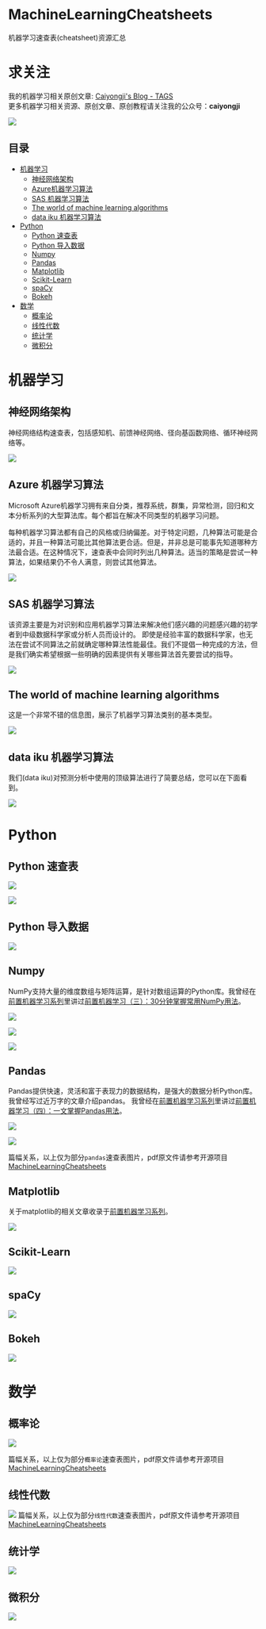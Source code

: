 # MachineLearningCheatsheets
 机器学习速查表(cheatsheet)资源汇总

 # 求关注 #

 我的机器学习相关原创文章: [Caiyongji's Blog - TAGS](http://blog.caiyongji.com/archive.html)  
 更多机器学习相关资源、原创文章、原创教程请关注我的公众号：**caiyongji**

 ![](images/qrcode-search-caiyongji.png)

目录
-----------------

- [机器学习](#机器学习)
  - [神经网络架构](#神经网络架构)
  - [Azure机器学习算法](#Azure-机器学习算法)
  - [SAS 机器学习算法](#SAS-机器学习算法)
  - [The world of machine learning algorithms](#The-world-of-machine-learning-algorithms)
  - [data iku 机器学习算法](#data-iku-机器学习算法)
- [Python](#Python)
  - [Python 速查表](#Python-速查表)
  - [Python 导入数据](#Python-导入数据)
  - [Numpy](#Numpy)
  - [Pandas](#Pandas)
  - [Matplotlib](#Matplotlib)
  - [Scikit-Learn](#Scikit-Learn)
  - [spaCy](#spaCy)
  - [Bokeh](#Bokeh)
- [数学](#数学)
  - [概率论](#概率论)
  - [线性代数](#线性代数)
  - [统计学](#统计学)
  - [微积分](#微积分)



# 机器学习 #

## 神经网络架构 ##

神经网络结构速查表，包括感知机、前馈神经网络、径向基函数网络、循环神经网络等。

![](images/NeuralNetworkZo19High.png)

## Azure 机器学习算法 ##

Microsoft Azure机器学习拥有来自分类，推荐系统，群集，异常检测，回归和文本分析系列的大型算法库。每个都旨在解决不同类型的机器学习问题。  

每种机器学习算法都有自己的风格或归纳偏差。对于特定问题，几种算法可能是合适的，并且一种算法可能比其他算法更合适。但是，并非总是可能事先知道哪种方法最合适。在这种情况下，速查表中会同时列出几种算法。适当的策略是尝试一种算法，如果结果仍不令人满意，则尝试其他算法。

![](images/microsoft-azure-algorithmn.png)

## SAS 机器学习算法 ##

该资源主要是为对识别和应用机器学习算法来解决他们感兴趣的问题感兴趣的初学者到中级数据科学家或分析人员而设计的。
即使是经验丰富的数据科学家，也无法在尝试不同算法之前就确定哪种算法性能最佳。我们不提倡一种完成的方法，但是我们确实希望根据一些明确的因素提供有关哪些算法首先要尝试的指导。

![](images/machine-learning-cheet-sheet-2.png)

## The world of machine learning algorithms ##

这是一个非常不错的信息图，展示了机器学习算法类别的基本类型。

![](images/12algorithmseverydatascientistshouldknow.jpg)

## data iku 机器学习算法 ##

我们(data iku)对预测分析中使用的顶级算法进行了简要总结，您可以在下面看到。

![](images/dataiku.png)

# Python #

## Python 速查表 ##

![](images/python1.png)

![](images/python2.png)

## Python 导入数据 ##

![](images/datacamp-python.png)

## Numpy ##

NumPy支持大量的维度数组与矩阵运算，是针对数组运算的Python库。我曾经在[前置机器学习系列](https://mp.weixin.qq.com/mp/appmsgalbum?__biz=MzUxMjU4NjI4MQ==&action=getalbum&album_id=1627166768236412929&scene=173&from_msgid=2247484075&from_itemidx=1&count=3#wechat_redirect)里讲过[前置机器学习（三）：30分钟掌握常用NumPy用法](http://blog.caiyongji.com/2020/12/06/pre-ml-numpy-3.html)。

![](images/Numpy.png)

![](images/Numpy1.png)

![](images/Numpy2.png)

## Pandas ##

Pandas提供快速，灵活和富于表现力的数据结构，是强大的数据分析Python库。
我曾经写过近万字的文章介绍pandas。
我曾经在[前置机器学习系列](https://mp.weixin.qq.com/mp/appmsgalbum?__biz=MzUxMjU4NjI4MQ==&action=getalbum&album_id=1627166768236412929&scene=173&from_msgid=2247484075&from_itemidx=1&count=3#wechat_redirect)里讲过[前置机器学习（四）：一文掌握Pandas用法](http://blog.caiyongji.com/2020/12/13/pre-ml-pandas-4.html)。

![](images/pandas1-1.png)

![](images/pandas1-4.png)

篇幅关系，以上仅为部分`pandas`速查表图片，pdf原文件请参考开源项目[MachineLearningCheatsheets](https://github.com/caiyongji/MachineLearningCheatsheets)

## Matplotlib ##

关于matplotlib的相关文章收录于[前置机器学习系列](https://mp.weixin.qq.com/mp/appmsgalbum?__biz=MzUxMjU4NjI4MQ==&action=getalbum&album_id=1627166768236412929&scene=173&from_msgid=2247484075&from_itemidx=1&count=3#wechat_redirect)。

![](images/matplotlib.png)

## Scikit-Learn ##

![](images/scikit.png)

## spaCy ##

![](images/spaCy.png)

## Bokeh ##

![](images/bokeh.png)


# 数学 #

## 概率论 ##

![](images/probability.png)

篇幅关系，以上仅为部分`概率论`速查表图片，pdf原文件请参考开源项目[MachineLearningCheatsheets](https://github.com/caiyongji/MachineLearningCheatsheets)

## 线性代数 ##

![](images/linear-algebra.png)
篇幅关系，以上仅为部分`线性代数`速查表图片，pdf原文件请参考开源项目[MachineLearningCheatsheets](https://github.com/caiyongji/MachineLearningCheatsheets)

## 统计学 ##

![](images/stats.png)

## 微积分 ##

![](images/calculus.png)

